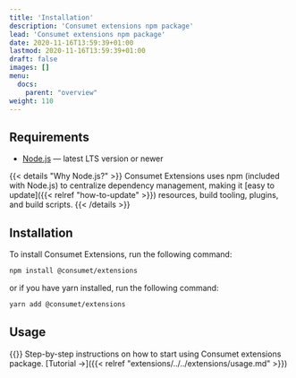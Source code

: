 ```yaml
---
title: 'Installation'
description: 'Consumet extensions npm package'
lead: 'Consumet extensions npm package'
date: 2020-11-16T13:59:39+01:00
lastmod: 2020-11-16T13:59:39+01:00
draft: false
images: []
menu:
  docs:
    parent: "overview"
weight: 110
---
```


## Requirements

- [Node.js](https://nodejs.org/) — latest LTS version or newer

{{< details "Why Node.js?" >}}
Consumet Extensions uses npm (included with Node.js) to centralize dependency management, making it [easy to update]({{< relref "how-to-update" >}}) resources, build tooling, plugins, and build scripts.
{{< /details >}}

## Installation
To install Consumet Extensions, run the following command:
```bash
npm install @consumet/extensions
```
or if you have yarn installed, run the following command:
```bash
yarn add @consumet/extensions
```

## Usage
{{<alert icon="👉" text="The is intended to who already have Consumet Extensions npm package installed." />}}
Step-by-step instructions on how to start using Consumet extensions package. [Tutorial →]({{< relref "extensions/../../extensions/usage.md" >}})